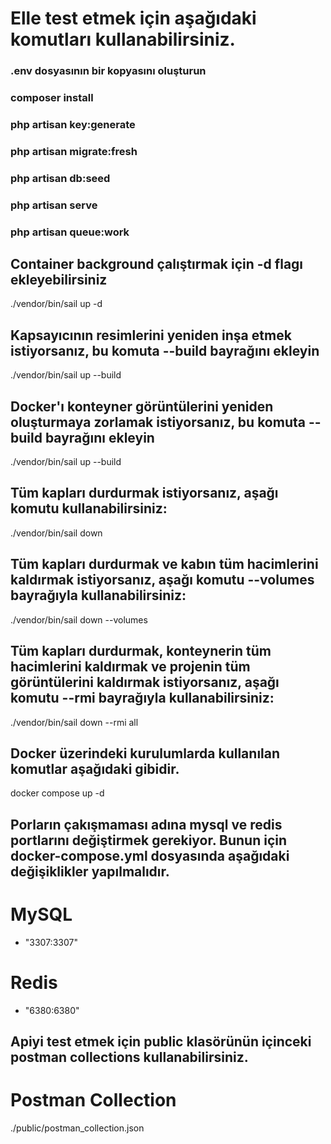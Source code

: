 
# Elle test etmek için aşağıdaki komutları kullanabilirsiniz.
### .env dosyasının bir kopyasını oluşturun
### composer install
### php artisan key:generate
### php artisan migrate:fresh
### php artisan db:seed
### php artisan serve
### php artisan queue:work

## Container background çalıştırmak için -d flagı ekleyebilirsiniz

./vendor/bin/sail up -d

## Kapsayıcının resimlerini yeniden inşa etmek istiyorsanız, bu komuta --build bayrağını ekleyin

./vendor/bin/sail up --build

## Docker'ı konteyner görüntülerini yeniden oluşturmaya zorlamak istiyorsanız, bu komuta --build bayrağını ekleyin

./vendor/bin/sail up --build

## Tüm kapları durdurmak istiyorsanız, aşağı komutu kullanabilirsiniz:

./vendor/bin/sail down

## Tüm kapları durdurmak ve kabın tüm hacimlerini kaldırmak istiyorsanız, aşağı komutu --volumes bayrağıyla kullanabilirsiniz:

./vendor/bin/sail down --volumes

## Tüm kapları durdurmak, konteynerin tüm hacimlerini kaldırmak ve projenin tüm görüntülerini kaldırmak istiyorsanız, aşağı komutu --rmi bayrağıyla kullanabilirsiniz:

./vendor/bin/sail down --rmi all

## Docker üzerindeki kurulumlarda kullanılan komutlar aşağıdaki gibidir.

docker compose up -d

## Porların çakışmaması adına mysql ve redis portlarını değiştirmek gerekiyor. Bunun için docker-compose.yml dosyasında aşağıdaki değişiklikler yapılmalıdır.

# MySQL
- "3307:3307"

# Redis
- "6380:6380"

## Apiyi test etmek için public klasörünün içinceki postman collections kullanabilirsiniz.

# Postman Collection
./public/postman_collection.json



